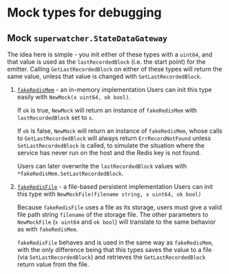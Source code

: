 # Mock types for debugging

## Mock `superwatcher.StateDataGateway`

The idea here is simple - you init either of these types with a `uint64`,
and that value is used as the `lastRecordedBlock` (i.e. the start point) for
the emitter. Calling `GetLastRecordedBlock` on either of these types will
return the same value, unless that value is changed with `SetLastRecordedBlock`.

1. [`fakeRedisMem`](./fakeredis_mem.go) - an in-memory implementation
   Users can init this type easily with `NewMock(x uint64, ok bool)`.

   If `ok` is true, `NewMock` will return an instance of `fakeRedisMem` with
   `lastRecordedBlock` set to `x`.

   If `ok` is false, `NewMock` will return an instance of `fakeRedisMem`, whose
   calls to `GetLastRecordedBlock` will always return `ErrRecordNotFound` unless
   `SetLastRecordedBlock` is called, to simulate the situation where the service
   has never run on the host and the Redis key is not found.

   Users can later overwrite the `lastRecordedBlock` values with `*fakeRedisMem.SetLastRecordedBlock`.

2. [`fakeRedisFile`](./fakeredis_file.go) - a file-based persistent implementation
   Users can init this type with `NewMockFile(filename string, x uint64, ok bool)`

   Because `fakeRedisFile` uses a file as its storage, users must give a valid
   file path string `filename` of the storage file. The other parameters to `NewMockFile`
   (`x uint64` and `ok bool`) will translate to the same behavior as with `fakeRedisMem`.

   `fakeRedisFile` behaves and is used in the same way as `fakeRedisMem`, with
   the only difference being that this types saves the value to a file (via `SetLastRecordedBlock`)
   and retrieves the `GetLastRecordedBlock` return value from the file.
